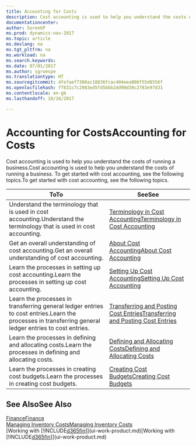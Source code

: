 ```yaml
---
title: Accounting for Costs
description: Cost accounting is used to help you understand the costs of running a business. To get started with cost accounting, see the following topics.
documentationcenter: 
author: SorenGP
ms.prod: dynamics-nav-2017
ms.topic: article
ms.devlang: na
ms.tgt_pltfrm: na
ms.workload: na
ms.search.keywords: 
ms.date: 07/01/2017
ms.author: sgroespe
ms.translationtype: HT
ms.sourcegitcommit: 4fefaef7380ac10836fcac404eea006f55d8556f
ms.openlocfilehash: ff831c7c2983ed5fd5bbb2dd90d30c2783e97d31
ms.contentlocale: en-gb
ms.lasthandoff: 10/16/2017

---
```

# <a name="accounting-for-costs"></a><span data-ttu-id="a7dcb-104">Accounting for Costs</span><span class="sxs-lookup"><span data-stu-id="a7dcb-104">Accounting for Costs</span></span>
<span data-ttu-id="a7dcb-105">Cost accounting is used to help you understand the costs of running a business.</span><span class="sxs-lookup"><span data-stu-id="a7dcb-105">Cost accounting is used to help you understand the costs of running a business.</span></span> <span data-ttu-id="a7dcb-106">To get started with cost accounting, see the following topics.</span><span class="sxs-lookup"><span data-stu-id="a7dcb-106">To get started with cost accounting, see the following topics.</span></span>  

|<span data-ttu-id="a7dcb-107">To</span><span class="sxs-lookup"><span data-stu-id="a7dcb-107">To</span></span>|<span data-ttu-id="a7dcb-108">See</span><span class="sxs-lookup"><span data-stu-id="a7dcb-108">See</span></span>|  
|--------|---------|  
|<span data-ttu-id="a7dcb-109">Understand the terminology that is used in cost accounting.</span><span class="sxs-lookup"><span data-stu-id="a7dcb-109">Understand the terminology that is used in cost accounting.</span></span>|[<span data-ttu-id="a7dcb-110">Terminology in Cost Accounting</span><span class="sxs-lookup"><span data-stu-id="a7dcb-110">Terminology in Cost Accounting</span></span>](finance-terminology-in-cost-accounting.md)|  
|<span data-ttu-id="a7dcb-111">Get an overall understanding of cost accounting.</span><span class="sxs-lookup"><span data-stu-id="a7dcb-111">Get an overall understanding of cost accounting.</span></span>|[<span data-ttu-id="a7dcb-112">About Cost Accounting</span><span class="sxs-lookup"><span data-stu-id="a7dcb-112">About Cost Accounting</span></span>](finance-about-cost-accounting.md)|  
|<span data-ttu-id="a7dcb-113">Learn the processes in setting up cost accounting.</span><span class="sxs-lookup"><span data-stu-id="a7dcb-113">Learn the processes in setting up cost accounting.</span></span>|[<span data-ttu-id="a7dcb-114">Setting Up Cost Accounting</span><span class="sxs-lookup"><span data-stu-id="a7dcb-114">Setting Up Cost Accounting</span></span>](finance-set-up-cost-accounting.md)|  
|<span data-ttu-id="a7dcb-115">Learn the processes in transferring general ledger entries to cost entries.</span><span class="sxs-lookup"><span data-stu-id="a7dcb-115">Learn the processes in transferring general ledger entries to cost entries.</span></span>|[<span data-ttu-id="a7dcb-116">Transferring and Posting Cost Entries</span><span class="sxs-lookup"><span data-stu-id="a7dcb-116">Transferring and Posting Cost Entries</span></span>](finance-transfer-and-post-cost-entries.md)|  
|<span data-ttu-id="a7dcb-117">Learn the processes in defining and allocating costs.</span><span class="sxs-lookup"><span data-stu-id="a7dcb-117">Learn the processes in defining and allocating costs.</span></span>|[<span data-ttu-id="a7dcb-118">Defining and Allocating Costs</span><span class="sxs-lookup"><span data-stu-id="a7dcb-118">Defining and Allocating Costs</span></span>](finance-define-and-allocate-costs.md)|  
|<span data-ttu-id="a7dcb-119">Learn the processes in creating cost budgets.</span><span class="sxs-lookup"><span data-stu-id="a7dcb-119">Learn the processes in creating cost budgets.</span></span>|[<span data-ttu-id="a7dcb-120">Creating Cost Budgets</span><span class="sxs-lookup"><span data-stu-id="a7dcb-120">Creating Cost Budgets</span></span>](finance-create-cost-budgets.md)|  

## <a name="see-also"></a><span data-ttu-id="a7dcb-121">See Also</span><span class="sxs-lookup"><span data-stu-id="a7dcb-121">See Also</span></span>  
[<span data-ttu-id="a7dcb-122">Finance</span><span class="sxs-lookup"><span data-stu-id="a7dcb-122">Finance</span></span>](finance.md)  
[<span data-ttu-id="a7dcb-123">Managing Inventory Costs</span><span class="sxs-lookup"><span data-stu-id="a7dcb-123">Managing Inventory Costs</span></span>](finance-manage-inventory-costs.md)  
<span data-ttu-id="a7dcb-124">[Working with [!INCLUDE[d365fin](includes/d365fin_md.md)]](ui-work-product.md)</span><span class="sxs-lookup"><span data-stu-id="a7dcb-124">[Working with [!INCLUDE[d365fin](includes/d365fin_md.md)]](ui-work-product.md)</span></span>

